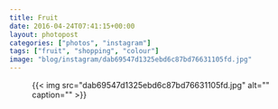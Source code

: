 ```yaml
---
title: Fruit
date: 2016-04-24T07:41:15+00:00
layout: photopost
categories: ["photos", "instagram"]
tags: ["fruit", "shopping", "colour"]
image: "blog/instagram/dab69547d1325ebd6c87bd76631105fd.jpg"
---
```


<figure class="photo photo--square">
  {{< img src="dab69547d1325ebd6c87bd76631105fd.jpg" alt="" caption="" >}}

</figure>


